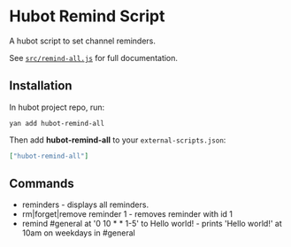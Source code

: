 Hubot Remind Script
===================

A hubot script to set channel reminders.

See [`src/remind-all.js`](src/remind-all.js) for full documentation.

Installation
-----------------

In hubot project repo, run:

`yan add hubot-remind-all`

Then add **hubot-remind-all** to your `external-scripts.json`:

```json
["hubot-remind-all"]
```

Commands
--------

* reminders - displays all reminders.
* rm|forget|remove reminder 1 - removes reminder with id 1
* remind #general at '0 10 * * 1-5' to Hello world! - prints 'Hello world!' at 10am on weekdays in #general
